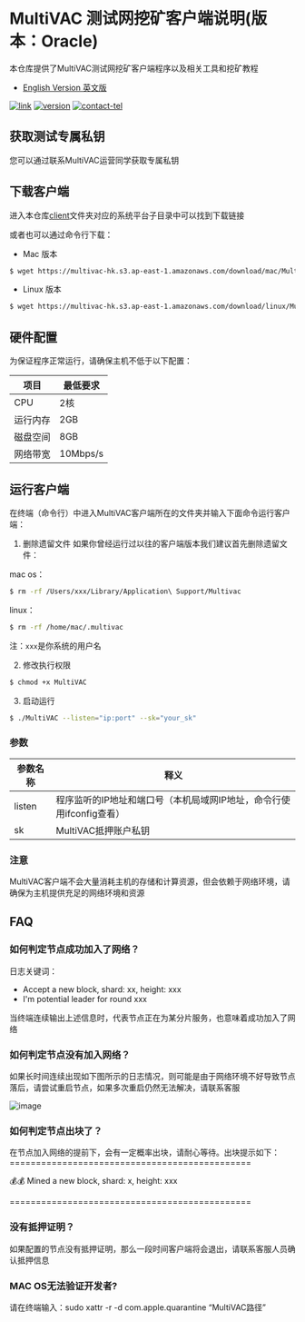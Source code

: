 # MultiVAC 测试网挖矿客户端说明(版本：Oracle)

本仓库提供了MultiVAC测试网挖矿客户端程序以及相关工具和挖矿教程

- [English Version 英文版](README_EN.md)

[![link](https://img.shields.io/badge/link-browser-red)](http://test.e.mtv.ac)
[![version](https://img.shields.io/badge/version-testnet3.0-blue)](http://test.e.mtv.ac)
[![contact-tel](https://img.shields.io/badge/contact-telegram-blue)](https://t.me/joinchat/I-io_BT_CZjznBGo90vdRA)
<!-- [![contact-wechat](https://img.shields.io/badge/contact-wechat-brightgreen)](https://s2.ax1x.com/2019/10/30/K4Rqne.jpg) -->

<!-- ## 文件目录

- tools：包含地址转换工具，用于将MultiVAC testnet2.0地址转换成testnet3.0地址
- client：包含不同系统平台的挖矿程序下载链接

## 登记挖矿地址

### 新地址生成

如果您没有MultiVAC地址，点击[地址申请](http://test.e.mtv.ac/#/wallet/create)申请新的地址

### 旧地址转换方法

如果你使用的是旧版本地址，请先使用[地址转换工具](tools/addressconversion/README.md)将旧地址转换成适配`testnet3.0`版本的新地址

### 填写表单

生成地址后，请将地址填入表单，便于我们提前为大家抵押100万MTV用于内测：
- [中文表单](http://mtvmining.va.mikecrm.com/rZqHF3o)
- [English form](http://mtvmining.va.mikecrm.com/yIMw0Jn)

活动开启后（10月31日14：00 UTC+8），不能使用自己的地址参与测试，请联系客服人员获取私钥参与测试 -->

## 获取测试专属私钥

您可以通过联系MultiVAC运营同学获取专属私钥

## 下载客户端

进入本仓库[client](client/README.md)文件夹对应的系统平台子目录中可以找到下载链接

或者也可以通过命令行下载：

- Mac 版本
```bash
$ wget https://multivac-hk.s3.ap-east-1.amazonaws.com/download/mac/MultiVAC
```

- Linux 版本
```bash
$ wget https://multivac-hk.s3.ap-east-1.amazonaws.com/download/linux/MultiVAC
```

## 硬件配置
为保证程序正常运行，请确保主机不低于以下配置：

项目 | 最低要求
---|---
CPU | 2核
运行内存 | 2GB
磁盘空间 | 8GB
网络带宽 | 10Mbps/s

## 运行客户端

在终端（命令行）中进入MultiVAC客户端所在的文件夹并输入下面命令运行客户端：

1. 删除遗留文件
如果你曾经运行过以往的客户端版本我们建议首先删除遗留文件：

mac os：
```bash
$ rm -rf /Users/xxx/Library/Application\ Support/Multivac
```

linux：
```bash
$ rm -rf /home/mac/.multivac
```

注：`xxx`是你系统的用户名

2. 修改执行权限
```bash
$ chmod +x MultiVAC
```

3. 启动运行
```bash
$ ./MultiVAC --listen="ip:port" --sk="your_sk"
```

### 参数

参数名称 | 释义
---|---
listen | 程序监听的IP地址和端口号（本机局域网IP地址，命令行使用ifconfig查看）
sk | MultiVAC抵押账户私钥

### 注意
MultiVAC客户端不会大量消耗主机的存储和计算资源，但会依赖于网络环境，请确保为主机提供充足的网络环境和资源

## FAQ

### 如何判定节点成功加入了网络？
日志关键词：
- Accept a new block, shard: xx, height: xxx
- I'm potential leader for round xxx

当终端连续输出上述信息时，代表节点正在为某分片服务，也意味着成功加入了网络

### 如何判定节点没有加入网络？
如果长时间连续出现如下图所示的日志情况，则可能是由于网络环境不好导致节点落后，请尝试重启节点，如果多次重启仍然无法解决，请联系客服

![image](https://note.youdao.com/yws/public/resource/7fdcb5cc8b2e8eb70072e13d14205b1d/xmlnote/51CE068C618D4F6B99ED59C9F51EE2F1/11915)

### 如何判定节点出块了？
在节点加入网络的提前下，会有一定概率出块，请耐心等待。出块提示如下：
\==============================================

💰💰 Mined a new block, shard: x, height: xxx

\==============================================


### 没有抵押证明？
如果配置的节点没有抵押证明，那么一段时间客户端将会退出，请联系客服人员确认抵押信息

### MAC OS无法验证开发者?
请在终端输入：sudo xattr -r -d com.apple.quarantine  “MultiVAC路径”
